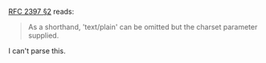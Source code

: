 [RFC 2397 §2](https://datatracker.ietf.org/doc/html/rfc2397#section-2) reads:

> As a shorthand, 'text/plain' can be omitted but the charset parameter supplied.

I can't parse this.
